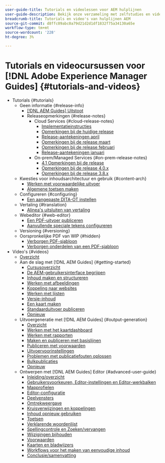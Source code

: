 ```yaml
---
user-guide-title: Tutorials en videolessen voor AEM hulplijnen
user-guide-description: Bekijk onze verzameling met zelfstudies en video's voor Adobe Experience Manager-hulplijnen.
breadcrumb-title: Tutorials en video's van hulplijnen AEM
source-git-commit: d8ffc09abc0a79d21d2d1df1832f75a34130a65e
workflow-type: tm+mt
source-wordcount: '228'
ht-degree: 3%

---
```



# Tutorials en videocursussen voor [!DNL Adobe Experience Manager Guides] {#tutorials-and-videos}

+ Tutorials {#tutorials}
   + Geen informatie {#release-info}
      + [[!DNL AEM Guides] Uitstoot](./tutorials/release-info/latest-release-info.md)
      + Releaseopmerkingen {#release-notes}
         + Cloud Services {#cloud-release-notes}
            + [Implementatieinstructies](./tutorials/release-info/deploy-xml-on-aemaacs.md)
            + [Opmerkingen bij de huidige release](./tutorials/release-info/release-notes-2022.5.0.md)
            + [Release-aantekeningen april](./tutorials/release-info/release-notes-2022.4.0.md)
            + [Opmerkingen bij de release maart](./tutorials/release-info/release-notes-2022.3.0.md)
            + [Opmerkingen bij de release februari](./tutorials/release-info/release-notes-2022.2.0.md)
            + [Release-aantekeningen januari](./tutorials/release-info/release-notes-2022.1.0.md)
         + On-prem/Managed Services {#on-prem-release-notes}
            + [4.1 Opmerkingen bij de release](./tutorials/release-info/release-notes-4.1.md)
            + [Opmerkingen bij de release 4.0.x](https://helpx.adobe.com/xml-documentation-for-experience-manager/release-note/release-notes-xml-documentation-solution-4-0.html)
            + [Opmerkingen bij de release 3.8.x](https://helpx.adobe.com/xml-documentation-for-experience-manager/release-note/release-notes-xml-documentation-solution-3-8.html)
   + Kwesties voor inhoudsarchitectuur en gebruik {#content-arch}
      + [Werken met voorwaardelijke uitvoer](./tutorials/content-architecture/create-and-use-conditions.md)
      + [Algemene toetsen maken](./tutorials/content-architecture/create-global-keys.md)
   + Configureren {#configuring}
      + [Een aangepaste DITA-OT instellen](./tutorials/configuring/setup-a-custom-dita-ot.md)
   + Vertaling {#translation}
      + [Alinea&#39;s uitsluiten van vertaling](./tutorials/translation/exclude-paragraphs-from-translation.md)
   + Webeditor {#web-editor}
      + [Een PDF-uitvoer publiceren](./tutorials/web-editor/native-pdf-web-editor.md)
      + [Aanvullende speciale tekens configureren](./tutorials/web-editor/configure-additional-special-characters.md)
   + Versioning {#versioning}
   + Oorspronkelijke PDF van WIP {#hidden}
      + [Verborgen PDF-sjabloon](./tutorials/native-pdf/pdf-template.md)
      + [Verborgen onderdelen van een PDF-sjabloon](./tutorials/native-pdf/components-pdf-template.md)
+ Video&#39;s {#videos}
   + [Overzicht](./courses/overview.md)
   + Aan de slag met [!DNL AEM Guides] {#getting-started}
      + [Cursusoverzicht](./courses/course-1/overview.md)
      + [De AEM-gebruikersinterface begrijpen](./courses/course-1/understanding-the-aem-user-interface.md)
      + [Inhoud maken en structureren](./courses/course-1/creating-and-structuring-content.md)
      + [Werken met afbeeldingen](./courses/course-1/working-with-images.md)
      + [Koppeling naar websites](./courses/course-1/linking-to-websites.md)
      + [Werken met lijsten](./courses/course-1/working-with-lists.md)
      + [Versie-inhoud](./courses/course-1/versioning-content.md)
      + [Een kaart maken](./courses/course-1/creating-a-map.md)
      + [Standaarduitvoer publiceren](./courses/course-1/publishing-default-output.md)
      + [Opnieuw](./courses/course-1/recap.md)
   + Uitvoergeneratie met [!DNL AEM Guides] {#output-generation}
      + [Overzicht](./courses/course-2/overview.md)
      + [Werken met het kaartdashboard](./courses/course-2/introduction-to-the-map-dashboard.md)
      + [Werken met rapporten](./courses/course-2/working-with-reports.md)
      + [Maken en publiceren met basislijnen](./courses/course-2/creating-and-publishing-with-baselines.md)
      + [Publiceren met voorwaarden](./courses/course-2/publishing-with-conditions.md)
      + [Uitvoervoorinstellingen](./courses/course-2/output-presets.md)
      + [Problemen met publicatiefouten oplossen](./courses/course-2/troubleshooting-publishing-errors.md)
      + [Bulkpublicaties](./courses/course-2/bulk-publishing.md)
      + [Opnieuw](./courses/course-2/recap.md)
   + Ontwerpen met [!DNL AEM Guides] Editor {#advanced-user-guide}
      + [Inleiding/overzicht](./courses/course-3/overview.md)
      + [Gebruikersvoorkeuren, Editor-instellingen en Editor-werkbalken](./courses/course-3/user-settings-preferences-toolbars.md)
      + [Mapprofielen](./courses/course-3/folder-profiles.md)
      + [Editor-configuratie](./courses/course-3/editor-configuration.md)
      + [Deelvensters](./courses/course-3/panels.md)
      + [Omtrekweergave](./courses/course-3/outline-view.md)
      + [Kruisverwijzingen en koppelingen](./courses/course-3/cross-references-and-links.md)
      + [Inhoud opnieuw gebruiken](./courses/course-3/content-reuse.md)
      + [Toetsen](./courses/course-3/keys.md)
      + [Verklarende woordenlijst](./courses/course-3/glossary.md)
      + [Spellingcontrole en Zoeken/vervangen](./courses/course-3/spell-check.md)
      + [Wijzigingen bijhouden](./courses/course-3/track-changes.md)
      + [Voorwaarden](./courses/course-3/conditions.md)
      + [Kaarten en bladwijzers](./courses/course-3/maps-and-bookmaps.md)
      + [Workflows voor het maken van eenvoudige inhoud](./courses/course-3/simple-content-creation-workflows.md)
      + [Conclusie/samenvatting](./courses/course-3/recap.md)